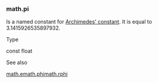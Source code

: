 ### math.pi

Is a named constant for [Archimedes' constant](https://en.wikipedia.org/wiki/Pi). It is equal to 3.1415926535897932.

Type

const float

See also

[math.e](#const_math.e)[math.phi](#const_math.phi)[math.rphi](#const_math.rphi)
